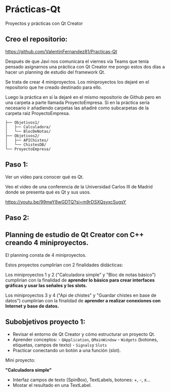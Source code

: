 # Prácticas-Qt
Proyectos y prácticas con Qt Creator


## Creo el repositorio:

https://github.com/ValentinFernandez81/Practicas-Qt

Después de que Javi nos comunicara el viernes vía Teams que tenía pensado asignarnos una práctica con Qt Creator me pongo estos dos días a hacer un planning de estudio del framework Qt.

Se trata de crear 4 miniproyectos. Los miniproyectos los dejaré en el repositorio que he creado destinado para ello. 

Luego la práctica en sí la dejaré en el mismo repositorio de Github pero en una carpeta a parte llamada ProyectoEmpresa. Si en la práctica sería necesario ir añadiendo carpetas las añadiré como subcarpetas de la carpeta raíz ProyectoEmpresa.

```Practicas-Qt/
├── Objetivos1/
│   ├── Calculadora/
│   └── BlocDeNotas/
├── Objetivos2/
│   ├── APIChistes/
│   └── ChistesDB/
└── ProyectoEmpresa/
```


## Paso 1:

Ver un video para conocer qué es Qt.

Veo el video de una conferencia de la Universidad Carlos III de Madrid donde se presenta qué es Qt y sus usos.

https://youtu.be/99meY8wGDTQ?si=m9rDSXQsyxcSugsY

## Paso 2:

## Planning de estudio de Qt Creator con C++ creando 4 miniproyectos.

El planning consta de 4 miniproyectos.

Estos proyectos cumplirían con 2 finalidades didácticas:

Los miniproyectos 1 y 2 ("Calculadora simple" y "Bloc de notas básico") cumplirían con la finalidad de **aprender lo básico para crear interfaces gráficas y usar las señales y los slots.**

Los miniproyectos 3 y 4 ("Api de chistes" y "Guardar chistes en base de datos") cumplirían con la finalidad de **aprender a realizar conexiones con Internet y base de datos.**

## Subobjetivos proyecto 1:

- Revisar el entorno de Qt Creator y cómo estructurar un proyecto Qt.
- Aprender conceptos:
		- `QApplication`, `QMainWindow`
		- `Widgets` (botones, etiquetas, campos de texto)
		- `Signals`y `Slots`
- Practicar conectando un botón a una función (slot).


 Mini proyecto:

**"Calculadora simple"**

- Interfaz campos de texto (SpinBox), TextLabels, botones: +, -, x...
- Mostar el resultado en una TextLabel.
